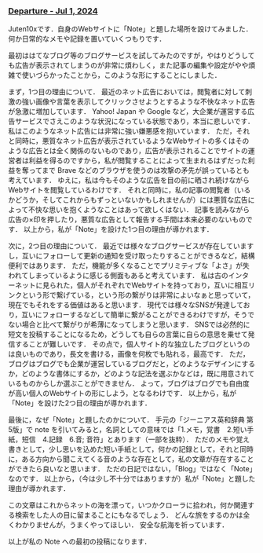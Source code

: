 <head prefix="og: http://ogp.me/ns# fb: http://ogp.me/ns/fb# article: http://ogp.me/ns/article#">
  <meta property="og:title" content="Departure - Jul 1, 2024" />
  <meta property="og:type" content="article" />
  <meta property="og:url" content="https://juten10x.github.io/note/departure_Jul-1-2024.html" />
  <meta property="og:image" content="https://juten10x.github.io/note/images_for_ogp/IMG_2381.jpeg" />
  <meta property="og:site_name" content="juten10x.github.io" />
  <meta name="twitter::card" content="summary_large_image" />
  <!-- <meta property="og:description" content="ページのディスクリプション" /> -->
  <!-- <meta property="og:locale" content="ローカル言語" /> -->
</head>

### [Departure - Jul 1, 2024](https://juten10x.github.io/note/departure_Jul-1-2024)

Juten10xです．自身のWebサイトに「Note」と題した場所を設けてみました．
何か日常的なメモや記録を置いていくつもりです．

最初ははてなブログ等のブログサービスを試してみたのですが，やはりどうしても広告が表示されてしまうのが非常に煩わしく，また記事の編集や設定がやや煩雑で使いづらかったことから，このような形にすることにしました．

まず，1つ目の理由について．
最近のネット広告においては，閲覧者に対して刺激の強い画像や言葉を表示してクリックさせようとするような不快なネット広告が急激に増加しています．
Yahoo! Japan や Google など，大企業が運営する広告サービスでさえこのような状況になっている状態であり，本当に悲しいです．
私はこのようなネット広告には非常に強い嫌悪感を抱いています．
ただ，それと同時に，悪質なネット広告が表示されているようなWebサイトの多くはそのような広告とは全く関係のないものであり，広告が表示されることでサイトの運営者は利益を得るのですから，私が閲覧することによって生まれるはずだった利益を奪ってまで Brave などのブラウザを使うのは攻撃の矛先が誤っているとも考えています．
ゆえに，私は今もそのような広告を目の前に晒され続けながらWebサイトを閲覧しているわけです．
それと同時に，私の記事の閲覧者（いるかどうか，そしてこれからもずっといないかもしれませんが）には悪質な広告によって不快な思いを抱くようなことはあって欲しくはない．
記事を読みながら広告の×印を押したり，悪質な広告として報告する手間は本来必要のないものです．
以上から，私が「Note」を設けた1つ目の理由が導かれます．

次に，2つ目の理由について．
最近では様々なブログサービスが存在していますし，互いにフォローして更新の通知を受け取ったりすることができるなど，結構便利ではあります．
ただ，機能が多くなることでプリミティブな「よさ」が失われてしまっているように感じる側面もあると考えています．
私は古のインターネットに見られた，個人がそれぞれでWebサイトを持っており，互いに相互リンクという形で繋げている，という形の繋がりは非常によいなぁと思っていて，現在でもそれをする価値はあると思います．
現代では様々なSNSが発達しており，互いにフォローするなどして簡単に繋がることができるわけですが，そうでない場合と比べて繋がりが希薄になってしまうと思います．
SNSでは必然的に短文を投稿することになるため，どうしても自らの言葉に自らの意思を乗せて発信することが難しいです．
その点で，個人サイト的な独立したブログというのは良いものであり，長文を書ける，画像を何枚でも貼れる，最高です．
ただ，ブログはブログでも企業が運営しているブログだと，どのようなデザインにするか，どのような書体にするか，どのような記法を選ぶかなどは，既に用意されているものからしか選ぶことができません．
よって，ブログはブログでも自由度が高い個人のWebサイトの形にしよう，となるわけです．
以上から，私が「Note」を設けた2つ目の理由が導かれます．

最後に，なぜ「Note」と題したのかについて．
手元の「ジーニアス英和辞典 第5版」で note を引いてみると，名詞としての意味では「1.メモ，覚書　2.短い手紙，短信　4.記録　6.音; 音符」とあります（一部を抜粋）．
ただのメモや覚え書きとして，少し思いを込めた短い手紙として，何かの記録として，それと同時に，ある方向から聞こえてくる音のような存在として，私の文章が存在することができたら良いなと思います．
ただの日記ではない，「Blog」ではなく「Note」なのです．
以上から，（今は少し不十分ではありますが）私が「Note」と題した理由が導かれます．

この文章はこれからネットの海を漂って，いつかクローラに拾われ，何か関連する検索をした人の目に留まることにもなるでしょう．
どんな旅をするのかは全くわかりませんが，うまくやってほしい．
安全な航海を祈っています．

以上が私の Note への最初の投稿になります．
